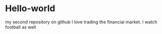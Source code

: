 # Hello-world
my second repository on github
I love trading the financial market. 
I watch football as well
